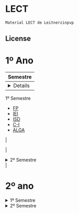 # LECT

```bash
Material LECT de Leitnerzinpvp
```

## License

# 1º Ano
| Semestre|
| --- |
| <details>
<summary>1º Semestre</summary>

<ul>
  <li><a href="https://github.com/matleitner/LECT/tree/main/1º_ano/1º_semestre/FP">FP</a></li>
  <li><a href="https://github.com/matleitner/LECT/tree/main/1º_ano/1º_semestre/IEI">IEI</a></li>
  <li><a href="https://github.com/matleitner/LECT/tree/main/1º_ano/1º_semestre/ISD">ISD</a></li>
  <li><a href="https://github.com/matleitner/LECT/tree/main/1º_ano/1º_semestre/C-I">C-I</a></li>
  <li><a href="https://github.com/matleitner/LECT/tree/main/1º_ano/1º_semestre/ALGA">ALGA</a></li>
</ul>

</details>
|

| <details>
<summary>2º Semestre</summary>

<ul>
  <li><a href="https://github.com/matleitner/LECT/tree/main/1º_ano/2º_semestre/POO">POO</a></li>
  <li><a href="https://github.com/matleitner/LECT/tree/main/1º_ano/2º_semestre/LI">LI</a></li>
  <li><a href="https://github.com/matleitner/LECT/tree/main/1º_ano/2º_semestre/LSD">LSD</a></li>
  <li><a href="https://github.com/matleitner/LECT/tree/main/1º_ano/2º_semestre/C-II">C-II</a></li>
  <li><a href="https://github.com/matleitner/LECT/tree/main/1º_ano/2º_semestre/MD">MD</a></li>
</ul>

</details> |

# 2º ano
<details>
<summary>1º Semestre</summary>

<ul>
  <li><a href="https://github.com/matleitner/LECT/tree/main/2º_ano/1º_semestre/AC-I">AC-I</a></li>
  <li><a href="https://github.com/matleitner/LECT/tree/main/2º_ano/1º_semestre/AED">AED</a></li>
  <li><a href="https://github.com/matleitner/LECT/tree/main/2º_ano/1º_semestre/CI">MCE</a></li>
  <li><a href="https://github.com/matleitner/LECT/tree/main/2º_ano/1º_semestre/RC-I">RC</a></li>
  <li><a href="https://github.com/matleitner/LECT/tree/main/2º_ano/1º_semestre/Competencias_Transferiveis-I">Competencias Transferiveis I</a></li>
</ul>

</details>

<details>
<summary>2º Semestre</summary>

<ul>
  <li><a href="https://github.com/matleitner/LECT/tree/main/2º_ano/2º_semestre/AC-II">AC-II</a></li>
  <li><a href="https://github.com/matleitner/LECT/tree/main/2º_ano/2º_semestre/AS">AS</a></li>
  <li><a href="https://github.com/matleitner/LECT/tree/main/2º_ano/2º_semestre/RC-II">RC-II</a></li>
  <li><a href="https://github.com/matleitner/LECT/tree/main/2º_ano/2º_semestre/SSE">SSE</a></li>
  <li><a href="https://github.com/matleitner/LECT/tree/main/2º_ano/2º_semestre/Competencias_Transferiveis-II">Competencias Transferiveis II</a></li>
</ul>

</details>